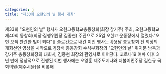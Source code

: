 ```yaml
---
categories: j
title: "제33회 오현인의 날 행사 개최"
---
```

제33회 "오현인의 날" 행사가 오현고등학교총동창회(회장 강기주) 주최, 오현고등학교 제40회 동창회(회장·집행위원장 김종현) 주관으로 25일 오현고 운동장에서 열렸다."오현 오색 찬란한 빛이 되다"를 슬로건으로 내건 이번 행사는 황용남 총동창회 전 회장의 개회선언 영상을 시작으로 김창배 총동창회 수석부회장의 "오현인의 날" 취지문 낭독과 강기주 총동창회장의 대회사, 김종현 회장의 환영사로 이어졌다. 코로나19 여파 이후 3년 만에 정상적으로 진행된 이번 행사에는 오영훈 제주도지사와 더불어민주당 김한규 국회의원(제주시을)을 비롯해